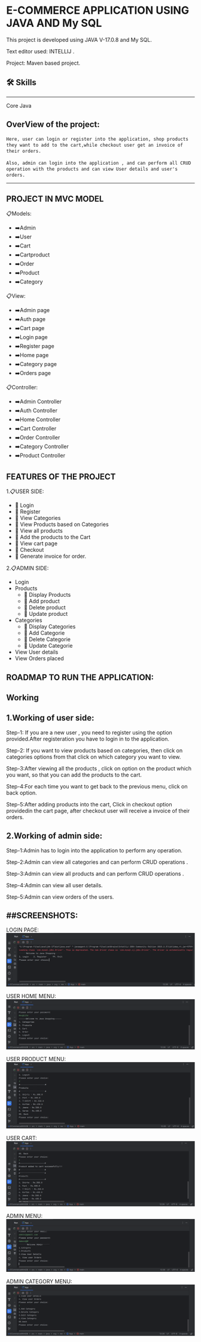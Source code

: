 
# E-COMMERCE APPLICATION USING JAVA AND My SQL

This project is developed using JAVA V-17.0.8 and My SQL.

Text editor used: INTELLIJ .

Project: Maven based project.

## 🛠 Skills
------------
Core Java

OverView of the project:
-----------------------
    Here, user can login or register into the application, shop products they want to add to the cart,while checkout user get an invoice of their orders.

    Also, admin can login into the application , and can perform all CRUD operation with the products and can view User details and user's orders.   


------------------------------------------------


## PROJECT IN MVC MODEL
📋Models:                  
  - ➡️Admin
  - ➡️User
  - ➡️Cart
  - ➡️Cartproduct
  - ➡️Order
  - ➡️Product
  - ➡️Category

📋View:
  - ➡️Admin page
  - ➡️Auth page
  - ➡️Cart page
  - ➡️Login page
  - ➡️Register page
  - ➡️Home page
  - ➡️Category page
  - ➡️Orders page

📋Controller:
  - ➡️Admin Controller
  - ➡️Auth Controller
  - ➡️Home Controller
  - ➡️Cart Controller
  - ➡️Order Controller
  - ➡️Category Controller
  - ➡️Product Controller


## FEATURES OF THE PROJECT

1.📋USER SIDE:
   - 🔳  Login
   - 🔳  Register
   - 🔳  View Categories
   - 🔳  View Products based on Categories
   - 🔳  View all products
   - 🔳  Add the products to the Cart 
   - 🔳  View cart page
   - 🔳  Checkout 
   - 🔳  Generate invoice for order.

2.📋ADMIN SIDE:
   - Login
   - Products 
       - 🔳 Display Products
       - 🔳 Add product
       - 🔳 Delete product
       - 🔳 Update product
   - Categories
       - 🔳 Display Categories
       - 🔳 Add Categorie
       - 🔳 Delete Categorie
       - 🔳 Update Categorie
   - View User details
   - View Orders placed



## ROADMAP TO RUN THE APPLICATION:

Working
--------
1.Working of user side:
----------------------
 Step-1: If you are a new user , you need to register using the option provided.After registeration you have to login in to the application.
 
 Step-2: If you want to view products based on categories, then click on categories options from that click on which category you want to view.
 
 Step-3:After viewing all the products , click on option on the product which you want, so that you can add the products to the cart.
 
 Step-4:For each time you want to get back to the previous menu, click on back option.
 
 Step-5:After adding products into the cart, Click in checkout option providedin the cart page,
 after checkout user will receive a invoice of their orders.

 2.Working of admin side:
 ------------------------
 Step-1:Admin has to login into the application to perform any operation.

 Step-2:Admin can view all categories and can perform CRUD operations .

 Step-3:Admin can view all products and can perform CRUD operations .

 Step-4:Admin can view all user details.

 Step-5:Admin can view orders of the users.

##SCREENSHOTS:
--------------
LOGIN PAGE:
<img src="src/main/java/org/rev/Screenshots/login.png">

USER HOME MENU:
<img src="src/main/java/org/rev/Screenshots/userHomeMenu.png">

USER PRODUCT MENU:
<img src="src/main/java/org/rev/Screenshots/userProductMenu.png">

USER CART:
<img src="src/main/java/org/rev/Screenshots/usercartMenu.png">

ADMIN MENU:
<img src="src/main/java/org/rev/Screenshots/adminenu.png">

ADMIN CATEGORY MENU:
<img src="src/main/java/org/rev/Screenshots/adminCategoryMenu.png">





